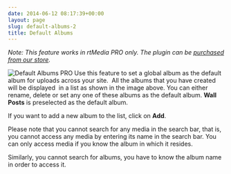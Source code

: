 ```yaml
---
date: 2014-06-12 08:17:39+00:00
layout: page
slug: default-albums-2
title: Default Albums
---
```


_Note: This feature works in rtMedia PRO only. The plugin can be [purchased from our store](https://rtcamp.com/store/rtmedia-pro/)._

![Default Albums PRO](http://docs.rtcamp.com/wp-content/uploads/2014/06/Default-Albums-PRO.jpg)
Use this feature to set a global album as the default album for uploads across your site.  All the albums that you have created will be displayed  in a list as shown in the image above. You can either rename, delete or set any one of these albums as the default album. **Wall Posts** is preselected as the default album.

If you want to add a new album to the list, click on **Add**.

Please note that you cannot search for any media in the search bar, that is, you cannot access any media by entering its name in the search bar. You can only access media if you know the album in which it resides.

Similarly, you cannot search for albums, you have to know the album name in order to access it.
